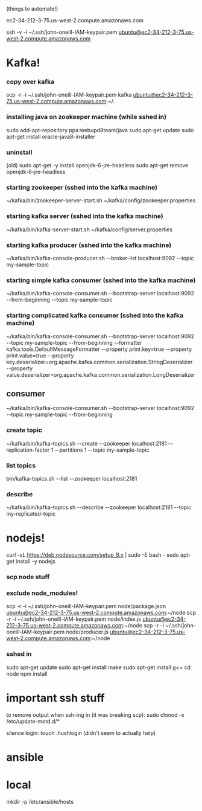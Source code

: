 (things to automate!)

ec2-34-212-3-75.us-west-2.compute.amazonaws.com

ssh -v -i ~/.ssh/john-oneill-IAM-keypair.pem ubuntu@ec2-34-212-3-75.us-west-2.compute.amazonaws.com

# Kafka!

### copy over kafka
scp -r -i ~/.ssh/john-oneill-IAM-keypair.pem kafka ubuntu@ec2-34-212-3-75.us-west-2.compute.amazonaws.com:~/.

### installing java on zookeeper machine (while sshed in)
sudo add-apt-repository ppa:webupd8team/java
sudo apt-get update
sudo apt-get install oracle-java8-installer

### uninstall
(old) sudo apt-get -y install openjdk-6-jre-headless
sudo apt-get remove openjdk-6-jre-headless

### starting zookeeper (sshed into the kafka machine)
~/kafka/bin/zookeeper-server-start.sh ~/kafka/config/zookeeper.properties

### starting kafka server (sshed into the kafka machine)
~/kafka/bin/kafka-server-start.sh ~/kafka/config/server.properties

### starting kafka producer (sshed into the kafka machine)
~/kafka/bin/kafka-console-producer.sh --broker-list localhost:9092 --topic my-sample-topic

### starting simple kafka consumer (sshed into the kafka machine)
~/kafka/bin/kafka-console-consumer.sh --bootstrap-server localhost:9092 --from-beginning --topic my-sample-topic

### starting complicated kafka consumer (sshed into the kafka machine)
~/kafka/bin/kafka-console-consumer.sh --bootstrap-server localhost:9092     --topic my-sample-topic --from-beginning     --formatter kafka.tools.DefaultMessageFormatter     --property print.key=true     --property print.value=true     --property key.deserializer=org.apache.kafka.common.serialization.StringDeserializer     --property value.deserializer=org.apache.kafka.common.serialization.LongDeserializer

## consumer
~/kafka/bin/kafka-console-consumer.sh --bootstrap-server localhost:9092 --topic my-sample-topic --from-beginning

### create topic
~/kafka/bin/kafka-topics.sh --create --zookeeper localhost:2181 --replication-factor 1 --partitions 1 --topic my-sample-topic

### list topics
bin/kafka-topics.sh --list --zookeeper localhost:2181

### describe
~/kafka/bin/kafka-topics.sh --describe --zookeeper localhost:2181 --topic my-replicated-topic




# nodejs!
curl -sL https://deb.nodesource.com/setup_8.x | sudo -E bash -
sudo apt-get install -y nodejs

### scp node stuff
### exclude node_modules!
scp -r -i ~/.ssh/john-oneill-IAM-keypair.pem node/package.json ubuntu@ec2-34-212-3-75.us-west-2.compute.amazonaws.com:~/node
scp -r -i ~/.ssh/john-oneill-IAM-keypair.pem node/index.js ubuntu@ec2-34-212-3-75.us-west-2.compute.amazonaws.com:~/node
scp -r -i ~/.ssh/john-oneill-IAM-keypair.pem node/producer.js ubuntu@ec2-34-212-3-75.us-west-2.compute.amazonaws.com:~/node

### sshed in
sudo apt-get update
sudo apt-get install make
sudo apt-get install g++
cd node
npm install



# important ssh stuff
to remove output when ssh-ing in (it was breaking scp):
sudo chmod -x /etc/update-motd.d/*

silence login:
touch .hushlogin
(didn't seem to actually help)


# ansible

# local
mkdir -p /etc/ansible/hosts
